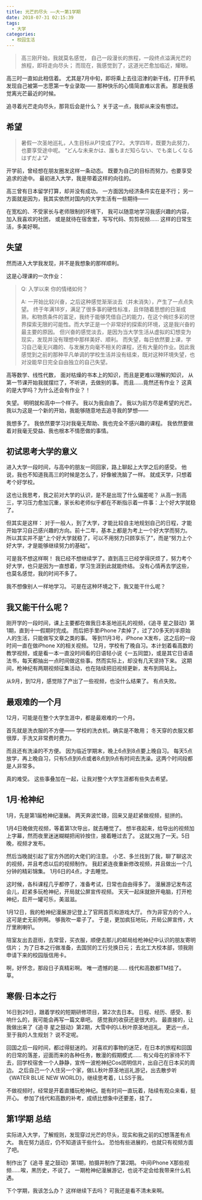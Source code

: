 ```yaml
---
title: 光芒的尽头 ——大一第1学期
date: 2018-07-31 02:15:39
tags:
  - 大学
categories:
  - 校园生活
---
```


> 高三刚开始，我就莫名感觉，
> 自己一段漫长的旅程，一段终点溢满光芒的旅程，即将走向尽头；
> 而现在，我感觉到了，这道光芒愈加临近，耀眼。

高三时一直如此相信着。
尤其是7月中旬，即将乘上去往沼津的新干线，打开手机发现自己被第一志愿第一专业录取——
那种快乐的心情简直难以言表。
那是我感觉离光芒最近的时候。

追寻着光芒走向尽头，那背后会是什么？
关于这一点，我却从来没有想过。

## 希望

> 暑假一次圣地巡礼，人生目标从P1变成了P2。
> 大学四年，既要为此努力，也要享受途中呢。
> “どんな未来かは、誰もまだ知らない、でも楽しくなるはずだよ”♪

开学前，曾经想在朋友圈发这样一条动态。
既要为自己的目标而努力，也要享受追求的途中。
最初进入大学，我是带着这样的向往的。

高三曾有日本留学打算，却并没有成功。
一方面因为经济条件实在是不行；
另一方面就是因为，我其实依然对国内的大学生活有一些期待——

在宽松的、不受家长与老师限制的环境下，
我可以随意地学习我感兴趣的内容，加入我喜欢的社团，
或是就待在宿舍里，写写代码、剪剪视频……
这样的日常生活，多美好啊。

## 失望

然而进入大学我发现，并不是我想象的那样顺利。

这是心理课的一次作业：
> Q: 入学以来 你的情绪如何？
> 
> A: 一开始比较兴奋，之后这种感觉渐渐淡去（并未消失），产生了一点点失望。
> 终于年满18岁，满足了很多事的硬性标准，且伴随着思想的日渐成熟，和物质条件的富足，我终于能够凭借自己的能力，在这个绚烂多彩的世界探索无限的可能性。而大学正是一个非常好的探索的环境，这是我兴奋的最主要的原因。
> 但兴奋的感觉淡去，是因为当大学生活从虚拟的幻想变为现实，发现并没有理想中那样美好、顺利。
> 而失望，每日依然要上课，学习自己毫无兴趣的、与发展方向毫不相关的课程，还有大量的作业。因此我感觉到之前的那种平凡单调的学校生活并没有结束，既对这种环境失望，也对没能早日完全自由独立的自己失望。

高等数学、线性代数，
面对枯燥的书本上的知识，而且是更难以理解的知识，
从第一节课开始我就摆烂了，不听讲，去做别的事。
而且……竟然还有作业？
这真的是大学吗？为什么还会有作业？！

失望。
明明就和高中一个样子。
我以为我自由了。
我以为前方尽是希望的光芒。
我以为这是一个新的开始，我能够随意地去追寻我的梦想——

我想多了。
我依然要学习对我毫无帮助、我也完全不感兴趣的课程。
我依然要做着对我毫无受益、我也根本不情愿做的事情。

## 初试思考大学的意义

进入大学一段时间，与高中的朋友一同回家，路上聊起上大学之后的感受。
他说，我也不知道我高三的时候是怎么了，好像被洗脑了一样。
就成天学，只想着考个好学校。

这也让我思考，我之前对大学的认识，是不是出现了什么偏差呢？
从高一到高三，学习压力愈加沉重，家长和老师似乎都在不断指示着一件事：上个好大学就稳了。

但其实是这样：
对于一般人，到了大学，才能比较自主地规划自己的日程，才能开始学习自己感兴趣的方向。前十二年，基本上都是为考上一个好大学而努力。
所以其实并不是“上个好大学就稳了，可以不用努力只顾享乐了”，而是“努力上个好大学，才是能够继续努力的基础”。

可是我不想这样啊！
我已经不想继续学了。直到高三已经学得厌烦了，努力考个好大学，也只是因为一直想着，学习生涯到此就能终结。
没有心情再去学这些，也莫名感觉，我的时间不多了。

我不想像别人一样地学习。
可是在这种环境之下，我又能干什么呢？

## 我又能干什么呢？

刚开学的一段时间，课上主要都在做我日本圣地巡礼的视频，《追寻 星之鼓动》第1期，直到十一假期时完成。
而后把手里iPhone 7卖掉了，过了20多天的半原始人的生活，只能做写文章之类的事。
等到11月3号，iPhone X发布，这之后的一段时间一直在做iPhone X的相关视频。
12月，学校有了晚自习。本计划着看高数的教学视频，或是看一本一直没时间看的日语轻小说《一五同盟》，或是其它日语语法书，每天都抽出一点时间做这些事。然而实际上，却没有几天坚持下来。
这期间，枪神纪有两期视频征集活动，也在陆续把旧视频更新，发布到网站上。

从9月，到12月，感觉除了产出了一些视频，也没什么结果了。
有点失败。

## 最艰难的一个月

12月，可能是在整个大学生涯中，都是最艰难的一个月。

首先就是洗衣服的不方便——
学校的洗衣机，确实是不敢用；
冬天穿的衣服又都很厚，手洗又非常费时费力。

而且还有洗澡的不方便。
因为临近学期末，晚上6点到8点要上晚自习。
每天5点放学，再上晚自习，只有5点到6点或者8点到9点有时间去洗澡。这两个时间段都是人非常多。

真的难受。
这些事叠加在一起，让我对整个大学生涯都有些失去希望。

## 1月·枪神纪

1月，先是第1届枪神纪漫展。
两天奔波忙碌，回来又是赶紧做视频，挺拼的。

1月4日晚做完视频，等着第1次导出，就去睡觉了。
想半夜起来，给导出的视频加上字幕，然而夜里迷迷糊糊把闹铃按住，接着睡过去了。
这就又拖了一天。5日晚，视频才发布。

然后当晚就引起了官方外团的大佬们的注意。
小艺、多兰找到了我，聊了聊这次的视频，并且考虑以后的视频制作。
我赶紧连夜重新修改视频，并且做出一个几分钟的精彩锦集。
1月6日的4点，才去睡觉。

这时候，各科课程几乎都停了，准备考试，日常也自由得多了。
漫展游记发布这会儿，赶紧多玩枪神纪，开局就公屏宣传视频。
天天一起床就掀开电脑，打开枪神纪，启开一罐可乐，美滋滋。

1月12日，我的枪神纪漫展游记登上了官网首页和游戏大厅。
作为非官方的个人，这可是史无前例啊。
够我吹一辈子了。
于是，更加疯狂地玩，开局公屏宣传，大厅里刷喇叭。

陪室友出去逛街，去常营，买衣服，顺便去那儿的邮局给枪神纪中认识的朋友寄明信片；
为了日本之行做准备，去国贸的工行兑换日元；
去北工大校本部，领我刚申请下来的校园版信用卡。

啊，好怀念，那段日子真精彩啊。
唯一遗憾的是……
线代和高数都TM挂了。
草。

## 寒假·日本之行

16日到29日，跟着学校的短期研修项目，第2次去日本。
日程、经历、感受、影响什么的，我可能会再写一篇文章吧。
感觉我的收获还是很大的。
最直接的，让我做出来了《追寻 星之鼓动》第2期，大雪中的LL秋叶原圣地巡礼。
更远一点，至于我的人生规划？
说不定呢。

回国之后一段时间，都过得挺迷的。
对喜欢的事物的迷茫，在日本的旅程和回国的日常的落差，迎面而来的各种任务，散漫的假期模式……
有父母在的家待不下去，回学校宿舍一个人静静，宣传一波枪神纪Cos团明信片，出自己在日本买的周边。
之后自己一个人住另一个家，做LL秋叶原圣地巡礼游记，出去散步听《WATER BLUE NEW WORLD》，继续思考着，LLSS于我。

不做视频时，经常是开着直播玩枪神纪。能有时间一直玩着，陆续有观众来看，挺开心。
参加了线代和高数的补考，成绩比想象中还要差，挂了。

## 第1学期 总结

实际进入大学，了解规则，发现穿过光芒的尽头，现实和我之前的幻想落差有点大。
我在努力适应，仍不知道该干些什么。
恐怕有些进展的，也就只有视频方面了吧。

制作出了《追寻 星之鼓动》第1期，拍摄并制作了第2期。
中间iPhone X那些视频……唉，黑历史，不说了。
一期枪神纪漫展游记，也说不定会给我带来什么机遇。

下个学期，我该怎么办？
这样继续下去吗？
可我还是看不清未来啊。
